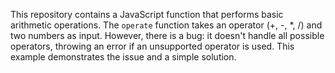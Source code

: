This repository contains a JavaScript function that performs basic arithmetic operations.  The `operate` function takes an operator (+, -, *, /) and two numbers as input. However, there is a bug: it doesn't handle all possible operators, throwing an error if an unsupported operator is used. This example demonstrates the issue and a simple solution.